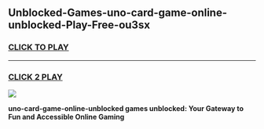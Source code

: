 
## Unblocked-Games-uno-card-game-online-unblocked-Play-Free-ou3sx
<h3>
<a href="https://premium76.site?title=uno-card-game-online-unblocked&ref=09A">CLICK TO PLAY</a></h3>
<hr>

<h3>
<a href="https://premium76.site?title=uno-card-game-online-unblocked&ref=09A">CLICK 2 PLAY</a>
  
</h3>

<a href="https://premium76.site?title=uno-card-game-online-unblocked&ref=09A"><img src="https://clearcache.store/games.png"></a>


**uno-card-game-online-unblocked games unblocked: Your Gateway to Fun and Accessible Online Gaming**
